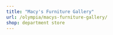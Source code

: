 ```yaml
---
title: "Macy's Furniture Gallery"
url: /olympia/macys-furniture-gallery/
shop: department store
---
```

